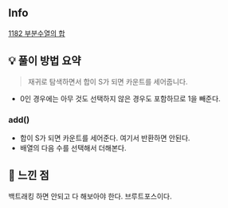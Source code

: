 ## Info
[1182 부분수열의 합](https://www.acmicpc.net/problem/1182)

## 💡 풀이 방법 요약
> 재귀로 탐색하면서 합이 S가 되면 카운트를 세어줍니다.
* 0인 경우에는 아무 것도 선택하지 않은 경우도 포함하므로 1을 빼준다.

### add()
* 합이 S가 되면 카운트를 세어준다. 여기서 반환하면 안된다.
* 배열의 다음 수를 선택해서 더해본다.

## 🙂 느낀 점
백트래킹 하면 안되고 다 해보아야 한다. 브루트포스이다.
